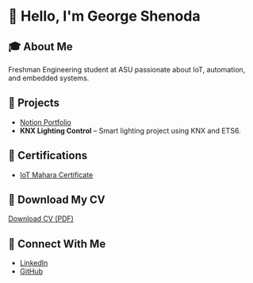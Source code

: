 # 👋 Hello, I'm George Shenoda

## 🎓 About Me
Freshman Engineering student at ASU passionate about IoT, automation, and embedded systems.

## 💼 Projects
- [Notion Portfolio](https://frill-heliotrope-6c8.notion.site/George-Shenoda-IoT-Engineering-Portfolio-248cf8332f2180808959cf343fcdab10?source=copy_link)
- **KNX Lighting Control** – Smart lighting project using KNX and ETS6.

## 📜 Certifications
- [IoT Mahara Certificate](https://drive.proton.me/urls/D3FHJSFFP0#NnmstJL5s79h)

## 📄 Download My CV
[Download CV (PDF)](https://drive.proton.me/urls/ZFCYT8BYKR#XzAsSxgJoaO1)

## 🔗 Connect With Me
- [LinkedIn](https://www.linkedin.com/in/george-shenoda-iot/)
- [GitHub](https://github.com/Shnwnw)
